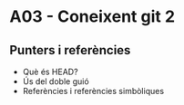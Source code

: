 # A03 - Coneixent git 2

## Punters i referències

- Què és HEAD?
- Ús del doble guió
- Referències i referències simbòliques



